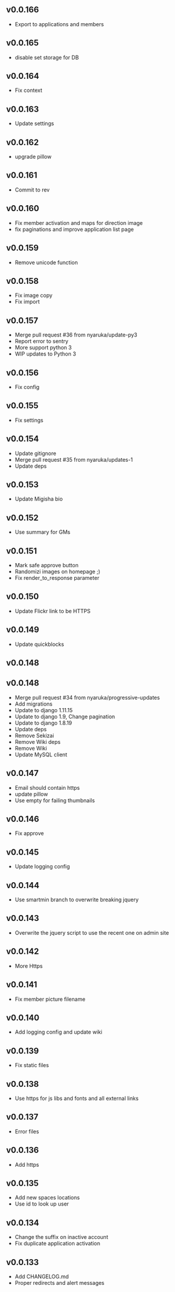 v0.0.166
----------
 * Export to applications and members

v0.0.165
----------
 * disable set storage for DB

v0.0.164
----------
 * Fix context

v0.0.163
----------
 * Update settings

v0.0.162
----------
 * upgrade pillow

v0.0.161
----------
 * Commit to rev

v0.0.160
----------
 * Fix member activation and maps for direction image
 * fix paginations and improve application list page

v0.0.159
----------
 * Remove unicode function

v0.0.158
----------
 * Fix image copy
 * Fix import

v0.0.157
----------
 * Merge pull request #36 from nyaruka/update-py3
 * Report error to sentry
 * More support python 3
 * WIP updates to Python 3

v0.0.156
----------
 * Fix config

v0.0.155
----------
 * Fix settings

v0.0.154
----------
 * Update gitignore
 * Merge pull request #35 from nyaruka/updates-1
 * Update deps

v0.0.153
----------
 * Update Migisha bio

v0.0.152
----------
 * Use summary for GMs

v0.0.151
----------
 * Mark safe approve button
 * Randomizi images on homepage ;)
 * Fix render_to_response parameter

v0.0.150
----------
 * Update Flickr link to be HTTPS

v0.0.149
----------
 * Update quickblocks

v0.0.148
----------


v0.0.148 
----------
 * Merge pull request #34 from nyaruka/progressive-updates
 * Add migrations
 * Update to django 1.11.15
 * Update to django 1.9, Change pagination
 * Update to django 1.8.19
 * Update deps
 * Remove Sekizai
 * Remove Wiki deps
 * Remove Wiki
 * Update MySQL client

v0.0.147
----------
 * Email should contain https
 * update pillow
 * Use empty for failing thumbnails

v0.0.146
----------
 * Fix approve

v0.0.145
----------
 * Update logging config

v0.0.144
----------
 * Use smartmin branch to overwrite breaking jquery

v0.0.143
----------
 * Overwrite the jquery script to use the recent one on admin site

v0.0.142
----------
 * More Https

v0.0.141
----------
 * Fix member picture filename

v0.0.140
----------
 * Add logging config and update wiki

v0.0.139
----------
 * Fix static files
 


v0.0.138
----------
 * Use https for js libs and fonts and all external links

v0.0.137
----------
 * Error files

v0.0.136
----------
 * Add https

v0.0.135
----------
 * Add new spaces locations
 * Use id to look up user

v0.0.134
----------
 * Change the suffix on inactive account
 * Fix duplicate application activation

v0.0.133
----------
 * Add CHANGELOG.md
 * Proper redirects and alert messages
 

